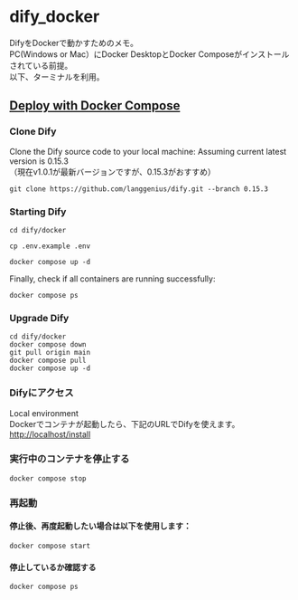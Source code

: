 # dify_docker
DifyをDockerで動かすためのメモ。<br>
PC(Windows or Mac）にDocker DesktopとDocker Composeがインストールされている前提。<br>
以下、ターミナルを利用。
## [Deploy with Docker Compose](https://docs.dify.ai/getting-started/install-self-hosted/docker-compose)
### Clone Dify
Clone the Dify source code to your local machine:
Assuming current latest version is 0.15.3<br>
（現在v1.0.1が最新バージョンですが、0.15.3がおすすめ）
```
git clone https://github.com/langgenius/dify.git --branch 0.15.3
```
### Starting Dify
```
cd dify/docker
```
```
cp .env.example .env
```
```
docker compose up -d
```
Finally, check if all containers are running successfully:
```
docker compose ps
```
### Upgrade Dify
```
cd dify/docker
docker compose down
git pull origin main
docker compose pull
docker compose up -d
```
### Difyにアクセス
Local environment<br>
Dockerでコンテナが起動したら、下記のURLでDifyを使えます。
[http://localhost/install](http://localhost/install)

### 実行中のコンテナを停止する
```
docker compose stop
```
### 再起動
#### 停止後、再度起動したい場合は以下を使用します：
```
docker compose start
```
#### 停止しているか確認する
```
docker compose ps
```

